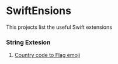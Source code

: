 # SwiftEnsions
This projects list the useful Swift extensions 

### String Extesion
1. [Country code to Flag emoji](https://github.com/Anilkumarkotur/Swiftensions/blob/b635c9839069c8c9d252fd1efa5125a0f9124837/SwiftEnsions.playground/Pages/StringExtension.xcplaygroundpage/Contents.swift#L5)  
